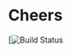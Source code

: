 # Cheers

[![Build Status](https://codeship.com/projects/5478ab00-b2cb-0136-5734-6a65fea1e673/status?branch=master)
